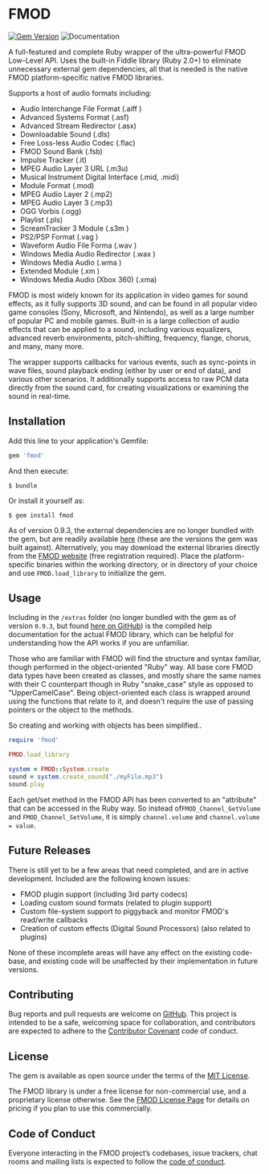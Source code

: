 # FMOD

[![Gem Version](https://badge.fury.io/rb/fmod.svg)](https://badge.fury.io/rb/fmod) ![Documentation](https://img.shields.io/badge/Documentation-99.22%25-green.svg)


A full-featured and complete Ruby wrapper of the ultra-powerful FMOD Low-Level API. Uses the built-in Fiddle library (Ruby 2.0+) to eliminate unnecessary external gem dependencies, all that is needed is the native FMOD platform-specific native FMOD libraries.

Supports a host of audio formats including:
* Audio Interchange File Format (.aiff )
* Advanced Systems Format (.asf)
* Advanced Stream Redirector (.asx)
* Downloadable Sound (.dls)
* Free Loss-less Audio Codec (.flac)
* FMOD Sound Bank (.fsb)
* Impulse Tracker (.it)
* MPEG Audio Layer 3 URL (.m3u)
* Musical Instrument Digital Interface (.mid, .midi)
* Module Format (.mod)
* MPEG Audio Layer 2 (.mp2)
* MPEG Audio Layer 3 (.mp3)
* OGG Vorbis (.ogg)
* Playlist (.pls)
* ScreamTracker 3 Module (.s3m )
* PS2/PSP Format (.vag )
* Waveform Audio File Forma (.wav )
* Windows Media Audio Redirector (.wax )
* Windows Media Audio (.wma )
* Extended Module (.xm )
* Windows Media Audio (Xbox 360) (.xma)
   
FMOD is most widely known for its application in video games for sound effects, as it fully supports 3D sound, and can be found in all popular video game consoles (Sony, Microsoft, and Nintendo), as well as a large number of popular PC and mobile games. Built-in is a large collection of audio effects that can be applied to a sound, including various equalizers, advanced reverb environments, pitch-shifting, frequency, flange, chorus, and many, many more. 

The wrapper supports callbacks for various events, such as sync-points in wave files, sound playback ending (either by user or end of data), and various other scenarios.  It additionally supports access to raw PCM data directly from the sound card, for creating visualizations or examining the sound in real-time.

## Installation

Add this line to your application's Gemfile:

```ruby
gem 'fmod'
```

And then execute:

    $ bundle

Or install it yourself as:

    $ gem install fmod

As of version 0.9.3, the external dependencies are no longer bundled with the gem, but are readily available [here](https://github.com/ForeverZer0/fmod/tree/master/ext) (these are the versions the gem was built against). Alternatively, you may download the external libraries directly from the [FMOD website](https://www.fmod.com/download) (free registration required). Place the platform-specific binaries within the working directory, or in directory of your choice and use `FMOD.load_library` to initialize the gem.

## Usage

Including in the `/extras` folder (no longer bundled with the gem as of version `0.9.3`, but found [here on GitHub](https://github.com/ForeverZer0/fmod/tree/master/extras)) is the compiled help documentation for the actual FMOD library, which can be helpful for understanding how the API works if you are unfamiliar.

Those who are familiar with FMOD will find the structure and syntax familiar, though performed in the object-oriented "Ruby" way.  All base core FMOD data types have been created as classes, and mostly share the same names with their C counterpart though in Ruby "snake_case" style as opposed to "UpperCamelCase".  Being object-oriented each class is wrapped around using the functions that relate to it, and doesn't require the use of passing pointers or the object to the methods.

So creating and working with objects has been simplified..

```ruby
require 'fmod'

FMOD.load_library

system = FMOD::System.create
sound = system.create_sound("./myFile.mp3")
sound.play  
``` 

Each get/set method in the FMOD API has been converted to an "attribute" that can be accessed in the Ruby way. So instead of`FMOD_Channel_GetVolume` and `FMOD_Channel_SetVolume`, it is simply `channel.volume` and `channel.volume = value`. 

## Future Releases

There is still yet to be a few areas that need completed, and are in active development. Included are the following known issues:
   * FMOD plugin support (including 3rd party codecs)
   * Loading custom sound formats (related to plugin support)
   * Custom file-system support to piggyback and monitor FMOD's read/write callbacks
   * Creation of custom effects (Digital Sound Processors) (also related to plugins)
   
None of these incomplete areas will have any effect on the existing code-base, and existing code will be unaffected by their implementation in future versions.

## Contributing

Bug reports and pull requests are welcome on [GitHub](https://github.com/ForeverZer0/fmod). This project is intended to be a safe, welcoming space for collaboration, and contributors are expected to adhere to the [Contributor Covenant](http://contributor-covenant.org) code of conduct.

## License

The gem is available as open source under the terms of the [MIT License](https://opensource.org/licenses/MIT).

The FMOD library is under a free license for non-commercial use, and a proprietary license otherwise. See the [FMOD License Page](https://www.fmod.com/licensing) for details on pricing if you plan to use this commercially.

## Code of Conduct

Everyone interacting in the FMOD project’s codebases, issue trackers, chat rooms and mailing lists is expected to follow the [code of conduct](https://github.com/ForeverZer0/fmod/blob/master/CODE_OF_CONDUCT.md).
